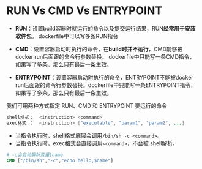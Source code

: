 # RUN Vs CMD Vs ENTRYPOINT

* **RUN**：设置build容器时就运行的命令以及提交运行结果，RUN**经常用于安装软件包**。  dockerfile中可以写多条RUN指令

* **CMD**：设置容器启动时执行的命令，在**build时并不运行**，CMD能够被docker run后面跟的命令行参数替换。 dockerfile中只能写一条CMD指令，如果写了多条，那么只有最后一条生效。

* **ENTRYPOINT**：设置容器启动时执行的命令，ENTRYPOINT不能被docker run后面跟的命令行参数替换。dockerfile中只能写一条ENTRYPOINT指令，如果写了多条，那么只有最后一条生效。

我们可用两种方式指定 RUN、CMD 和 ENTRYPOINT 要运行的命令

```java
shell格式：  <instruction> <command>
exec格式 ：  <instruction> ["executable", "param1", "param2", ...]
```
* 当指令执行时，shell格式底层会调用`/bin/sh -c <command>`。
* 当指令执行时，exec格式会直接调用`<command>`，不会被 shell解析。

```Dockerfile
# -c会自动解析变量$name
CMD ["/bin/sh","-c","echo hello,$name"]  
```